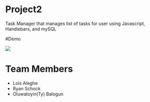 # Project2

Task Manager that manages list of tasks for user using Javascript, Handlebars, and mySQL

#Demo

![](https://i.imgur.com/VcZwYYJ.png)

# Team Members
- Lois Aleghe
- Ryan Schock
- Oluwatoyin(Ty) Balogun
